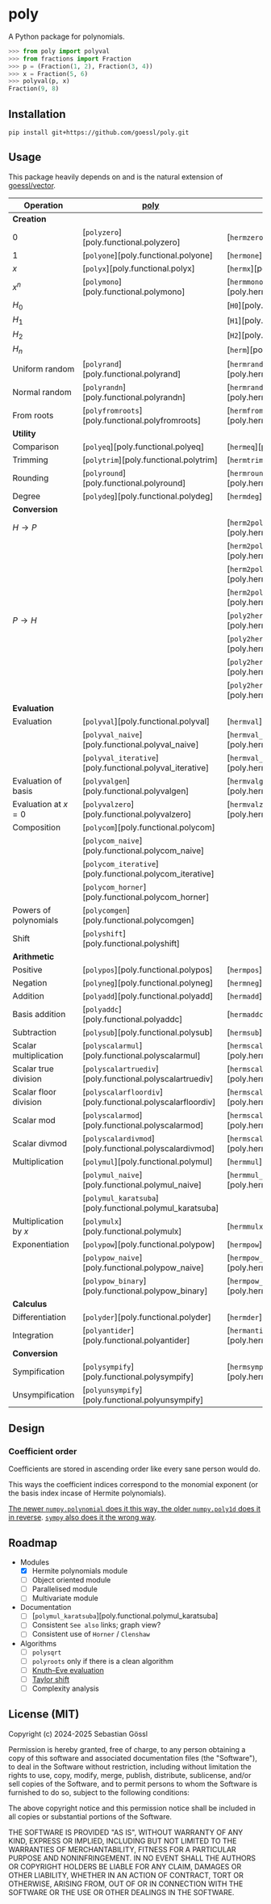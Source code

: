 # poly

A Python package for polynomials.
```python
>>> from poly import polyval
>>> from fractions import Fraction
>>> p = (Fraction(1, 2), Fraction(3, 4))
>>> x = Fraction(5, 6)
>>> polyval(p, x)
Fraction(9, 8)
```

## Installation

```
pip install git+https://github.com/goessl/poly.git
```

## Usage

This package heavily depends on and is the natural extension of [goessl/vector](https://goessl.github.io/vector).

| Operation               | [poly](functional.md)                                      | [hermite](hermite_functional.md)                                     |
| ----------------------- | ---------------------------------------------------------- | -------------------------------------------------------------------- |
| **Creation**            |                                                            |                                                                      |
| $0$                     | [`polyzero`][poly.functional.polyzero]                     | [`hermzero`][poly.hermite_functional.hermzero]                       |
| $1$                     | [`polyone`][poly.functional.polyone]                       | [`hermone`][poly.hermite_functional.hermone]                         |
| $x$                     | [`polyx`][poly.functional.polyx]                           | [`hermx`][poly.hermite_functional.hermx]                             |
| $x^n$                   | [`polymono`][poly.functional.polymono]                     | [`hermmono`][poly.hermite_functional.hermmono]                       |
| $H_0$                   |                                                            | [`H0`][poly.hermite_functional.H0]                                   |
| $H_1$                   |                                                            | [`H1`][poly.hermite_functional.H1]                                   |
| $H_2$                   |                                                            | [`H2`][poly.hermite_functional.H2]                                   |
| $H_n$                   |                                                            | [`herm`][poly.hermite_functional.herm]                               |
| Uniform random          | [`polyrand`][poly.functional.polyrand]                     | [`hermrand`][poly.hermite_functional.hermrandn]                      |
| Normal random           | [`polyrandn`][poly.functional.polyrandn]                   | [`hermrandn`][poly.hermite_functional.hermrandn]                     |
| From roots              | [`polyfromroots`][poly.functional.polyfromroots]           | [`hermfromroots`][poly.hermite_functional.hermfromroots]             |
| **Utility**             |                                                            |                                                                      |
| Comparison              | [`polyeq`][poly.functional.polyeq]                         | [`hermeq`][poly.hermite_functional.hermeq]                           |
| Trimming                | [`polytrim`][poly.functional.polytrim]                     | [`hermtrim`][poly.hermite_functional.hermtrim]                       |
| Rounding                | [`polyround`][poly.functional.polyround]                   | [`hermround`][poly.hermite_functional.hermround]                     |
| Degree                  | [`polydeg`][poly.functional.polydeg]                       | [`hermdeg`][poly.hermite_functional.hermdeg]                         |
| **Conversion**          |                                                            |                                                                      |
| $H\to P$                |                                                            | [`herm2poly`][poly.hermite_functional.herm2poly]                     |
|                         |                                                            | [`herm2poly`][poly.hermite_functional.herm2poly_naive]               |
|                         |                                                            | [`herm2poly`][poly.hermite_functional.herm2poly_iterative]           |
|                         |                                                            | [`herm2poly`][poly.hermite_functional.herm2poly_clenshaw]            |
| $P\to H$                |                                                            | [`poly2herm`][poly.hermite_functional.poly2herm]                     |
|                         |                                                            | [`poly2herm_naive`][poly.hermite_functional.poly2herm_naive]         |
|                         |                                                            | [`poly2herm_iterative`][poly.hermite_functional.poly2herm_iterative] |
|                         |                                                            | [`poly2herm_horner`][poly.hermite_functional.poly2herm_horner]       |
| **Evaluation**          |                                                            |                                                                      |
| Evaluation              | [`polyval`][poly.functional.polyval]                       | [`hermval`][poly.hermite_functional.hermval]                         |
|                         | [`polyval_naive`][poly.functional.polyval_naive]           | [`hermval_naive`][poly.hermite_functional.hermval_naive]             |
|                         | [`polyval_iterative`][poly.functional.polyval_iterative]   | [`hermval_iterative`][poly.hermite_functional.hermval_iterative]     |
| Evaluation of basis     | [`polyvalgen`][poly.functional.polyvalgen]                 | [`hermvalgen`][poly.hermite_functional.hermvalgen]                   |
| Evaluation at $x=0$     | [`polyvalzero`][poly.functional.polyvalzero]               | [`hermvalzero`][poly.hermite_functional.hermvalzero]                 |
| Composition             | [`polycom`][poly.functional.polycom]                       |                                                                      |
|                         | [`polycom_naive`][poly.functional.polycom_naive]           |                                                                      |
|                         | [`polycom_iterative`][poly.functional.polycom_iterative]   |                                                                      |
|                         | [`polycom_horner`][poly.functional.polycom_horner]         |                                                                      |
| Powers of polynomials   | [`polycomgen`][poly.functional.polycomgen]                 |                                                                      |
| Shift                   | [`polyshift`][poly.functional.polyshift]                   |                                                                      |
| **Arithmetic**          |                                                            |                                                                      |
| Positive                | [`polypos`][poly.functional.polypos]                       | [`hermpos`][poly.hermite_functional.hermpos]                         |
| Negation                | [`polyneg`][poly.functional.polyneg]                       | [`hermneg`][poly.hermite_functional.hermneg]                         |
| Addition                | [`polyadd`][poly.functional.polyadd]                       | [`hermadd`][poly.hermite_functional.hermadd]                         |
| Basis addition          | [`polyaddc`][poly.functional.polyaddc]                     | [`hermaddc`][poly.hermite_functional.hermaddc]                       |
| Subtraction             | [`polysub`][poly.functional.polysub]                       | [`hermsub`][poly.hermite_functional.hermsub]                         |
| Scalar multiplication   | [`polyscalarmul`][poly.functional.polyscalarmul]           | [`hermscalarmul`][poly.hermite_functional.hermscalarmul]             |
| Scalar true division    | [`polyscalartruediv`][poly.functional.polyscalartruediv]   | [`hermscalartruediv`][poly.hermite_functional.hermscalartruediv]     |
| Scalar floor division   | [`polyscalarfloordiv`][poly.functional.polyscalarfloordiv] | [`hermscalarfloordiv`][poly.hermite_functional.hermscalarfloordiv]   |
| Scalar mod              | [`polyscalarmod`][poly.functional.polyscalarmod]           | [`hermscalarmod`][poly.hermite_functional.hermscalarmod]             |
| Scalar divmod           | [`polyscalardivmod`][poly.functional.polyscalardivmod]     | [`hermscalardivmod`][poly.hermite_functional.hermscalardivmod]       |
| Multiplication          | [`polymul`][poly.functional.polymul]                       | [`hermmul`][poly.hermite_functional.hermmul]                         |
|                         | [`polymul_naive`][poly.functional.polymul_naive]           | [`hermmul_naive`][poly.hermite_functional.hermmul_naive]             |
|                         | [`polymul_karatsuba`][poly.functional.polymul_karatsuba]   |                                                                      |
| Multiplication by $x$   | [`polymulx`][poly.functional.polymulx]                     | [`hermmulx`][poly.hermite_functional.hermmulx]                       |
| Exponentiation          | [`polypow`][poly.functional.polypow]                       | [`hermpow`][poly.hermite_functional.hermpow]                         |
|                         | [`polypow_naive`][poly.functional.polypow_naive]           | [`hermpow_naive`][poly.hermite_functional.hermpow_naive]             |
|                         | [`polypow_binary`][poly.functional.polypow_binary]         | [`hermpow_binary`][poly.hermite_functional.hermpow_binary]           |
| **Calculus**            |                                                            |                                                                      |
| Differentiation         | [`polyder`][poly.functional.polyder]                       | [`hermder`][poly.hermite_functional.hermder]                         |
| Integration             | [`polyantider`][poly.functional.polyantider]               | [`hermantider`][poly.hermite_functional.hermantider]                 |
| **Conversion**          |                                                            |                                                                      |
| Sympification           | [`polysympify`][poly.functional.polysympify]               | [`hermsympify`][poly.hermite_functional.hermsympify]                 |
| Unsympification         | [`polyunsympify`][poly.functional.polyunsympify]           |                                                                      |

## Design

### Coefficient order

Coefficients are stored in ascending order like every sane person would do.

This ways the coefficient indices correspond to the monomial exponent (or the basis index incase of Hermite polynomials).

[The newer `numpy.polynomial` does it this way, the older `numpy.poly1d` does it in reverse](https://numpy.org/doc/stable/reference/routines.polynomials.html#transition-guide). [`sympy` also does it the wrong way](https://docs.sympy.org/latest/modules/polys/reference.html#sympy.polys.polytools.Poly.coeffs). 

## Roadmap

- Modules
  - [x] Hermite polynomials module
  - [ ] Object oriented module
  - [ ] Parallelised module
  - [ ] Multivariate module
- Documentation
  - [ ] [`polymul_karatsuba`][poly.functional.polymul_karatsuba]
  - [ ] Consistent `See also` links; graph view?
  - [ ] Consistent use of `Horner` / `Clenshaw`
- Algorithms
  - [ ] `polysqrt`
  - [ ] `polyroots` only if there is a clean algorithm
  - [ ] [Knuth–Eve evaluation](https://en.wikipedia.org/wiki/Knuth–Eve_algorithm)
  - [ ] [Taylor shift](https://math.stackexchange.com/a/694571/1170417)
  - [ ] Complexity analysis

## License (MIT)

Copyright (c) 2024-2025 Sebastian Gössl

Permission is hereby granted, free of charge, to any person obtaining a copy
of this software and associated documentation files (the "Software"), to deal
in the Software without restriction, including without limitation the rights
to use, copy, modify, merge, publish, distribute, sublicense, and/or sell
copies of the Software, and to permit persons to whom the Software is
furnished to do so, subject to the following conditions:

The above copyright notice and this permission notice shall be included in all
copies or substantial portions of the Software.

THE SOFTWARE IS PROVIDED "AS IS", WITHOUT WARRANTY OF ANY KIND, EXPRESS OR
IMPLIED, INCLUDING BUT NOT LIMITED TO THE WARRANTIES OF MERCHANTABILITY,
FITNESS FOR A PARTICULAR PURPOSE AND NONINFRINGEMENT. IN NO EVENT SHALL THE
AUTHORS OR COPYRIGHT HOLDERS BE LIABLE FOR ANY CLAIM, DAMAGES OR OTHER
LIABILITY, WHETHER IN AN ACTION OF CONTRACT, TORT OR OTHERWISE, ARISING FROM,
OUT OF OR IN CONNECTION WITH THE SOFTWARE OR THE USE OR OTHER DEALINGS IN THE
SOFTWARE.
